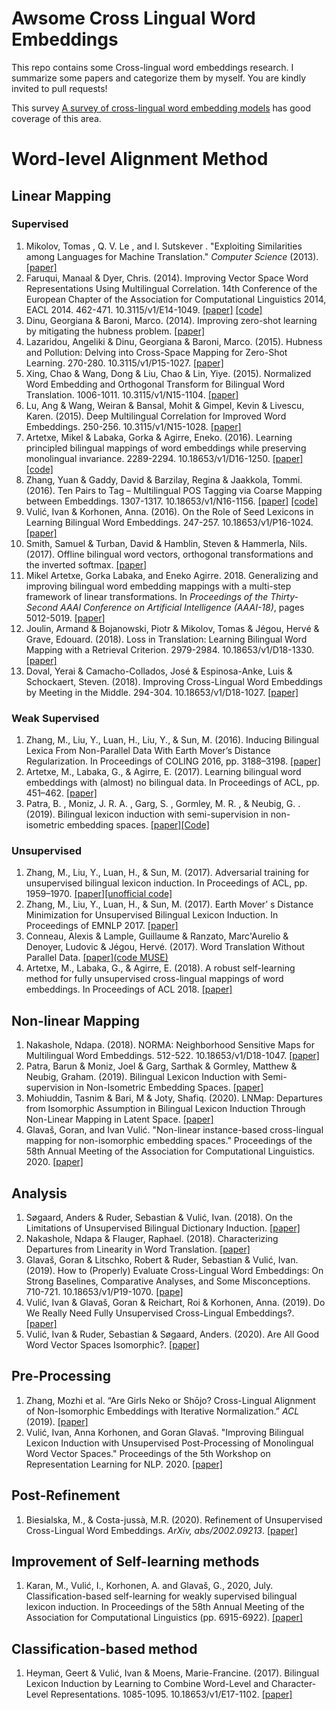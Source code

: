 # Awsome Cross Lingual Word Embeddings

This repo contains some Cross-lingual word embeddings research. I summarize some papers and categorize them by myself. You are kindly invited to pull requests!

This survey [A survey of cross-lingual word embedding models](https://arxiv.org/abs/1706.04902) has good coverage of this area.

# Word-level Alignment Method

## Linear Mapping

### Supervised

1. Mikolov, Tomas , Q. V. Le , and I. Sutskever . "Exploiting Similarities among Languages for Machine Translation." *Computer Science* (2013). [[paper]](https://arxiv.org/pdf/1309.4168)
2. Faruqui, Manaal & Dyer, Chris. (2014). Improving Vector Space Word Representations Using Multilingual Correlation. 14th Conference of the European Chapter of the Association for Computational Linguistics 2014, EACL 2014. 462-471. 10.3115/v1/E14-1049. [[paper]](https://www.aclweb.org/anthology/E14-1049.pdf) [[code]](https://github.com/mfaruqui/crosslingual-cca)
3. Dinu, Georgiana & Baroni, Marco. (2014). Improving zero-shot learning by mitigating the hubness problem. [[paper]](http://de.arxiv.org/pdf/1412.6568)
4. Lazaridou, Angeliki & Dinu, Georgiana & Baroni, Marco. (2015). Hubness and Pollution: Delving into Cross-Space Mapping for Zero-Shot Learning. 270-280. 10.3115/v1/P15-1027.  [[paper]](https://www.researchgate.net/publication/301404734_Hubness_and_Pollution_Delving_into_Cross-Space_Mapping_for_Zero-Shot_Learning)
5. Xing, Chao & Wang, Dong & Liu, Chao & Lin, Yiye. (2015). Normalized Word Embedding and Orthogonal Transform for Bilingual Word Translation. 1006-1011. 10.3115/v1/N15-1104.  [[paper]](https://www.aclweb.org/anthology/N15-1104/)
6. Lu, Ang & Wang, Weiran & Bansal, Mohit & Gimpel, Kevin & Livescu, Karen. (2015). Deep Multilingual Correlation for Improved Word Embeddings. 250-256. 10.3115/v1/N15-1028.  [[paper]](https://www.researchgate.net/publication/301404407_Deep_Multilingual_Correlation_for_Improved_Word_Embeddings)
7. Artetxe, Mikel & Labaka, Gorka & Agirre, Eneko. (2016). Learning principled bilingual mappings of word embeddings while preserving monolingual invariance. 2289-2294. 10.18653/v1/D16-1250.  [[paper]](https://www.researchgate.net/publication/311990620_Learning_principled_bilingual_mappings_of_word_embeddings_while_preserving_monolingual_invariance) [[code]](https://github.com/artetxem/vecmap)
8. Zhang, Yuan & Gaddy, David & Barzilay, Regina & Jaakkola, Tommi. (2016). Ten Pairs to Tag – Multilingual POS Tagging via Coarse Mapping between Embeddings. 1307-1317. 10.18653/v1/N16-1156.  [[paper]](https://www.aclweb.org/anthology/N16-1156.pdf) [[code]](https://github.com/yuanzh/transfer_pos)
9. Vulić, Ivan & Korhonen, Anna. (2016). On the Role of Seed Lexicons in Learning Bilingual Word Embeddings. 247-257. 10.18653/v1/P16-1024.  [[paper]](https://www.aclweb.org/anthology/P16-1024/)
10. Smith, Samuel & Turban, David & Hamblin, Steven & Hammerla, Nils. (2017). Offline bilingual word vectors, orthogonal transformations and the inverted softmax.  [[paper]](https://arxiv.org/pdf/1702.03859)
11. Mikel Artetxe, Gorka Labaka, and Eneko Agirre. 2018. Generalizing and improving bilingual word embedding mappings with a multi-step framework of linear transformations. In *Proceedings of the Thirty-Second AAAI Conference on Artificial Intelligence (AAAI-18)*, pages 5012-5019. [[paper]](https://www.aaai.org/ocs/index.php/AAAI/AAAI18/paper/view/16935/16781)
12. Joulin, Armand & Bojanowski, Piotr & Mikolov, Tomas & Jégou, Hervé & Grave, Edouard. (2018). Loss in Translation: Learning Bilingual Word Mapping with a Retrieval Criterion. 2979-2984. 10.18653/v1/D18-1330. [[paper]](https://www.aclweb.org/anthology/D18-1330/)
13. Doval, Yerai & Camacho-Collados, José & Espinosa-Anke, Luis & Schockaert, Steven. (2018). Improving Cross-Lingual Word Embeddings by Meeting in the Middle. 294-304. 10.18653/v1/D18-1027.  [[paper]](https://www.aclweb.org/anthology/D18-1027/)

### Weak Supervised

1. Zhang, M., Liu, Y., Luan, H., Liu, Y., & Sun, M. (2016). Inducing Bilingual Lexica From Non-Parallel Data With Earth Mover’s Distance Regularization. In Proceedings of COLING 2016, pp. 3188–3198.  [[paper]](http://nlp.csai.tsinghua.edu.cn/~ly/papers/coling2016.pdf)
2. Artetxe, M., Labaka, G., & Agirre, E. (2017). Learning bilingual word embeddings with (almost) no bilingual data. In Proceedings of ACL, pp. 451–462. [[paper]](https://www.aclweb.org/anthology/P17-1042/)
3. Patra, B. , Moniz, J. R. A. , Garg, S. , Gormley, M. R. , & Neubig, G. . (2019). Bilingual lexicon induction with semi-supervision in non-isometric embedding spaces.  [[paper]](https://www.aclweb.org/anthology/P19-1018/)[[Code]](https://github.com/joelmoniz/BLISS)

### Unsupervised

1. Zhang, M., Liu, Y., Luan, H., & Sun, M. (2017). Adversarial training for unsupervised bilingual lexicon induction. In Proceedings of ACL, pp. 1959–1970. [[paper]](https://www.aclweb.org/anthology/P17-1179.pdf)[[unofficial code]](https://github.com/muyeby/Paper-Reimplement/tree/11610ef41ea8d1c4897a11799b6e80fa0496e67d/Adversarial-Lexicon-Induction/zhang2017acl)
2. Zhang, M., Liu, Y., Luan, H., & Sun, M. (2017). Earth Mover’ s Distance Minimization for Unsupervised Bilingual Lexicon Induction. In Proceedings of EMNLP 2017. [[paper]](https://www.aclweb.org/anthology/D17-1207.pdf)
3. Conneau, Alexis & Lample, Guillaume & Ranzato, Marc'Aurelio & Denoyer, Ludovic & Jégou, Hervé. (2017). Word Translation Without Parallel Data.  [[paper]](https://www.researchgate.net/publication/320344586_Word_Translation_Without_Parallel_Data)[(code MUSE)](https://github.com/facebookresearch/MUSE)
5. Artetxe, M., Labaka, G., & Agirre, E. (2018). A robust self-learning method for fully unsupervised cross-lingual mappings of word embeddings. In Proceedings of ACL 2018. [[paper]](https://arxiv.org/abs/1805.06297v2)


## Non-linear Mapping

1. Nakashole, Ndapa. (2018). NORMA: Neighborhood Sensitive Maps for Multilingual Word Embeddings. 512-522. 10.18653/v1/D18-1047.  [[paper]](https://www.aclweb.org/anthology/D18-1047/)
2. Patra, Barun & Moniz, Joel & Garg, Sarthak & Gormley, Matthew & Neubig, Graham. (2019). Bilingual Lexicon Induction with Semi-supervision in Non-Isometric Embedding Spaces.  [[paper]](https://www.aclweb.org/anthology/P19-1018/)
3. Mohiuddin, Tasnim & Bari, M & Joty, Shafiq. (2020). LNMap: Departures from Isomorphic Assumption in Bilingual Lexicon Induction Through Non-Linear Mapping in Latent Space.  [[paper]](https://www.researchgate.net/publication/341040113_LNMap_Departures_from_Isomorphic_Assumption_in_Bilingual_Lexicon_Induction_Through_Non-Linear_Mapping_in_Latent_Space)
4. Glavaš, Goran, and Ivan Vulić. "Non-linear instance-based cross-lingual mapping for non-isomorphic embedding spaces." Proceedings of the 58th Annual Meeting of the Association for Computational Linguistics. 2020. [[paper]](https://www.aclweb.org/anthology/2020.acl-main.675.pdf)

## Analysis

1. Søgaard, Anders & Ruder, Sebastian & Vulić, Ivan. (2018). On the Limitations of Unsupervised Bilingual Dictionary Induction.  [[paper]](https://www.aclweb.org/anthology/P18-1072/)
2. Nakashole, Ndapa & Flauger, Raphael. (2018). Characterizing Departures from Linearity in Word Translation.  [[paper]](https://www.aclweb.org/anthology/P18-2036.pdf)
3. Glavaš, Goran & Litschko, Robert & Ruder, Sebastian & Vulić, Ivan. (2019). How to (Properly) Evaluate Cross-Lingual Word Embeddings: On Strong Baselines, Comparative Analyses, and Some Misconceptions. 710-721. 10.18653/v1/P19-1070. [[pape]](https://www.aclweb.org/anthology/P19-1070.pdf)
4. Vulić, Ivan & Glavaš, Goran & Reichart, Roi & Korhonen, Anna. (2019). Do We Really Need Fully Unsupervised Cross-Lingual Embeddings?. [[paper]](https://www.aclweb.org/anthology/D19-1449/)	
5. Vulić, Ivan & Ruder, Sebastian & Søgaard, Anders. (2020). Are All Good Word Vector Spaces Isomorphic?.  [[paper]](https://www.researchgate.net/publication/340523938_Are_All_Good_Word_Vector_Spaces_Isomorphic)

## Pre-Processing

1. Zhang, Mozhi et al. “Are Girls Neko or Shōjo? Cross-Lingual Alignment of Non-Isomorphic Embeddings with Iterative Normalization.” *ACL* (2019). [[paper]](https://arxiv.org/abs/1906.01622)
2. Vulić, Ivan, Anna Korhonen, and Goran Glavaš. "Improving Bilingual Lexicon Induction with Unsupervised Post-Processing of Monolingual Word Vector Spaces." Proceedings of the 5th Workshop on Representation Learning for NLP. 2020. [[paper]](https://www.aclweb.org/anthology/2020.repl4nlp-1.7/)

## Post-Refinement

1. Biesialska, M., & Costa-jussà, M.R. (2020). Refinement of Unsupervised Cross-Lingual Word Embeddings. *ArXiv, abs/2002.09213*. [[paper]](https://arxiv.org/abs/2002.09213v1)

## Improvement of Self-learning methods

1. Karan, M., Vulić, I., Korhonen, A. and Glavaš, G., 2020, July. Classification-based self-learning for weakly supervised bilingual lexicon induction. In Proceedings of the 58th Annual Meeting of the Association for Computational Linguistics (pp. 6915-6922). [[paper]](https://www.aclweb.org/anthology/2020.acl-main.618.pdf)

## Classification-based method

1. Heyman, Geert & Vulić, Ivan & Moens, Marie-Francine. (2017). Bilingual Lexicon Induction by Learning to Combine Word-Level and Character-Level Representations. 1085-1095. 10.18653/v1/E17-1102. [[paper]](https://www.aclweb.org/anthology/E17-1102.pdf)

